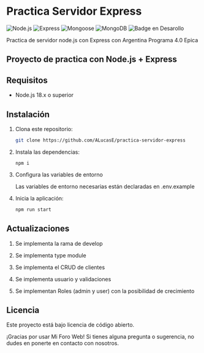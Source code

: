# Practica Servidor Express

![Node.js](https://img.shields.io/badge/Node.js-18.x-green)
![Express](https://img.shields.io/badge/Express-4.x-blue)
![Mongoose](https://img.shields.io/badge/Mongoose-8.x-orange)
![MongoDB](https://img.shields.io/badge/MongoDB-6.x-blue)
![Badge en Desarollo](https://img.shields.io/badge/STATUS-EN%20DESAROLLO-green)

Practica de servidor node.js con Express con Argentina Programa 4.0 Epica

## Proyecto de practica con Node.js + Express

## Requisitos

- Node.js 18.x o superior

## Instalación

1. Clona este repositorio:

   ```bash
   git clone https://github.com/ALucasE/practica-servidor-express
   ```

2. Instala las dependencias:

   ```
   npm i
   ```

3. Configura las variables de entorno

   Las variables de entorno necesarias están declaradas en .env.example

4. Inicia la aplicación:
   ```cmd
   npm run start
   ```

## Actualizaciones

1. Se implementa la rama de develop

2. Se implementa type module

3. Se implementa el CRUD de clientes

4. Se implementa usuario y validaciones

5. Se implementan Roles (admin y user) con la posibilidad de crecimiento

## Licencia

Este proyecto está bajo licencia de código abierto.

¡Gracias por usar Mi Foro Web! Si tienes alguna pregunta o sugerencia, no dudes en ponerte en contacto con nosotros.
